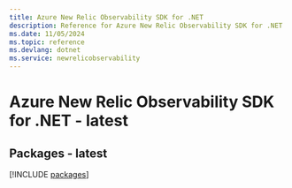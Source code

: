 ```yaml
---
title: Azure New Relic Observability SDK for .NET
description: Reference for Azure New Relic Observability SDK for .NET
ms.date: 11/05/2024
ms.topic: reference
ms.devlang: dotnet
ms.service: newrelicobservability
---
```

# Azure New Relic Observability SDK for .NET - latest
## Packages - latest
[!INCLUDE [packages](new-relic-observability-index.md)]
